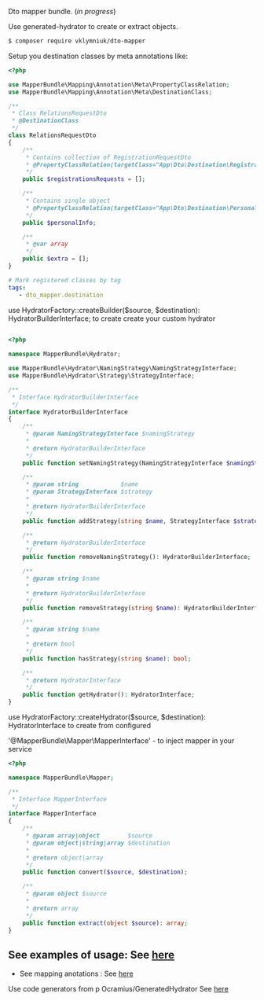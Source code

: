 
Dto mapper bundle. (*in progress*)

Use generated-hydrator to create or extract objects. 


```bash
$ composer require vklymniuk/dto-mapper


```
Setup you destination classes by meta annotations like:

```php
<?php

use MapperBundle\Mapping\Annotation\Meta\PropertyClassRelation;
use MapperBundle\Mapping\Annotation\Meta\DestinationClass;

/**
 * Class RelationsRequestDto
 * @DestinationClass
 */
class RelationsRequestDto
{
    /**
     * Contains collection of RegistrationRequestDto
     * @PropertyClassRelation(targetClass="App\Dto\Destination\RegistrationRequestDto", multiply="true")
     */
    public $registrationsRequests = [];

    /**
     * Contains single object
     * @PropertyClassRelation(targetClass="App\Dto\Destination\PersonalInfoDto")
     */
    public $personalInfo;

    /**
     * @var array
     */
    public $extra = [];
}    
``` 

 ```yaml
 # Mark registered classes by tag 
 tags:
    - dto_mapper.destination
``` 

use HydratorFactory::createBuilder($source, $destination): HydratorBuilderInterface; 
to create create your custom hydrator

```php

<?php
    
namespace MapperBundle\Hydrator;

use MapperBundle\Hydrator\NamingStrategy\NamingStrategyInterface;
use MapperBundle\Hydrator\Strategy\StrategyInterface;

/**
 * Interface HydratorBuilderInterface
 */
interface HydratorBuilderInterface
{
    /**
     * @param NamingStrategyInterface $namingStrategy
     *
     * @return HydratorBuilderInterface
     */
    public function setNamingStrategy(NamingStrategyInterface $namingStrategy): HydratorBuilderInterface;

    /**
     * @param string            $name
     * @param StrategyInterface $strategy
     *
     * @return HydratorBuilderInterface
     */
    public function addStrategy(string $name, StrategyInterface $strategy): HydratorBuilderInterface;

    /**
     * @return HydratorBuilderInterface
     */
    public function removeNamingStrategy(): HydratorBuilderInterface;

    /**
     * @param string $name
     *
     * @return HydratorBuilderInterface
     */
    public function removeStrategy(string $name): HydratorBuilderInterface;

    /**
     * @param string $name
     *
     * @return bool
     */
    public function hasStrategy(string $name): bool;

    /**
     * @return HydratorInterface
     */
    public function getHydrator(): HydratorInterface;
}
``` 

use HydratorFactory::createHydrator($source, $destination): HydratorInterface 
to create from configured

'@MapperBundle\Mapper\MapperInterface' - to inject mapper in your service

```php
<?php

namespace MapperBundle\Mapper;

/**
 * Interface MapperInterface
 */
interface MapperInterface
{
    /**
     * @param array|object        $source
     * @param object|string|array $destination
     *
     * @return object|array
     */
    public function convert($source, $destination);

    /**
     * @param object $source
     *
     * @return array
     */
    public function extract(object $source): array;
}

``` 

See examples of usage: See [here](https://github.com/vklymniuk/dto-mapper/blob/master/src/Resource/docs/examples/array-to-array)
- 
- See mapping anotations : See [here](https://github.com/vklymniuk/dto-mapper/blob/master/tests/DataFixtures/Dto/Destination/RelationsRequestDto.php)


Use code generators from p Ocramius/GeneratedHydrator See [here](https://github.com/Ocramius/GeneratedHydrator)
 